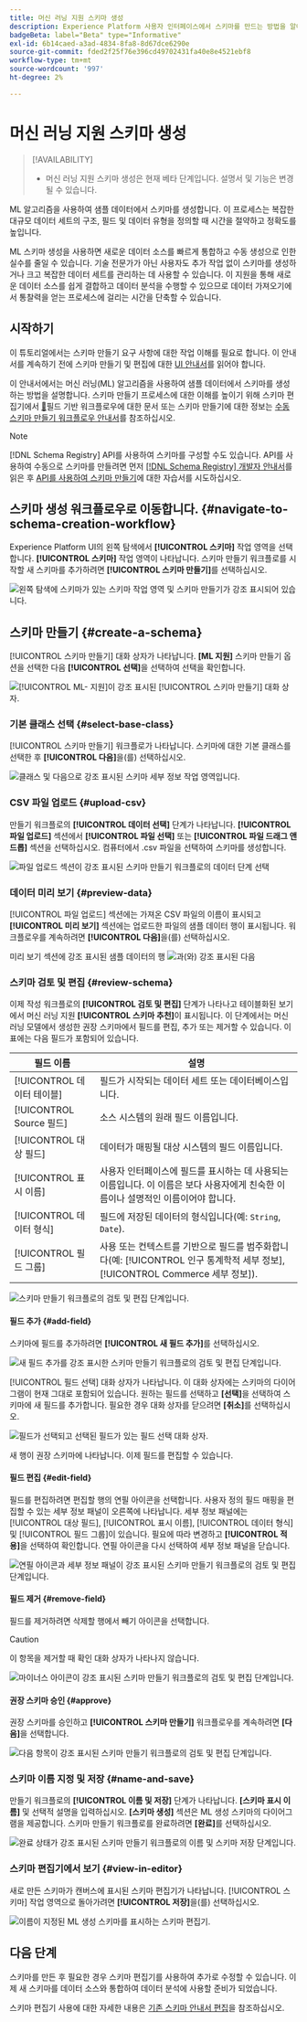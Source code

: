 ```yaml
---
title: 머신 러닝 지원 스키마 생성
description: Experience Platform 사용자 인터페이스에서 스키마를 만드는 방법을 알아봅니다.
badgeBeta: label="Beta" type="Informative"
exl-id: 6b14caed-a3ad-4834-8fa8-8d67dce6290e
source-git-commit: fded2f25f76e396cd49702431fa40e8e4521ebf8
workflow-type: tm+mt
source-wordcount: '997'
ht-degree: 2%

---
```


# 머신 러닝 지원 스키마 생성

>[!AVAILABILITY]
>
>* 머신 러닝 지원 스키마 생성은 현재 베타 단계입니다. 설명서 및 기능은 변경될 수 있습니다.

ML 알고리즘을 사용하여 샘플 데이터에서 스키마를 생성합니다. 이 프로세스는 복잡한 대규모 데이터 세트의 구조, 필드 및 데이터 유형을 정의할 때 시간을 절약하고 정확도를 높입니다.

ML 스키마 생성을 사용하면 새로운 데이터 소스를 빠르게 통합하고 수동 생성으로 인한 실수를 줄일 수 있습니다. 기술 전문가가 아닌 사용자도 추가 작업 없이 스키마를 생성하거나 크고 복잡한 데이터 세트를 관리하는 데 사용할 수 있습니다. 이 지원을 통해 새로운 데이터 소스를 쉽게 결합하고 데이터 분석을 수행할 수 있으므로 데이터 가져오기에서 통찰력을 얻는 프로세스에 걸리는 시간을 단축할 수 있습니다.

## 시작하기

이 튜토리얼에서는 스키마 만들기 요구 사항에 대한 작업 이해를 필요로 합니다. 이 안내서를 계속하기 전에 스키마 만들기 및 편집에 대한 [UI 안내서](./resources/schemas.md)를 읽어야 합니다.

이 안내서에서는 머신 러닝(ML) 알고리즘을 사용하여 샘플 데이터에서 스키마를 생성하는 방법을 설명합니다. 스키마 만들기 프로세스에 대한 이해를 높이기 위해 스키마 편집기에서 [&#128279;](https://experienceleague.adobe.com/ko/docs/experience-platform/xdm/ui/field-based-workflows)필드 기반 워크플로우에 대한 문서 또는 스키마 만들기에 대한 정보는 [수동 스키마 만들기 워크플로우 안내서](https://experienceleague.adobe.com/ko/docs/experience-platform/xdm/ui/resources/schemas#add-field-groups)를 참조하십시오.

>[!NOTE]
>
>[!DNL Schema Registry] API를 사용하여 스키마를 구성할 수도 있습니다. API를 사용하여 수동으로 스키마를 만들려면 먼저 [[!DNL Schema Registry] 개발자 안내서](../api/getting-started.md)를 읽은 후 [API를 사용하여 스키마 만들기](../tutorials/create-schema-api.md)에 대한 자습서를 시도하십시오.

## 스키마 생성 워크플로우로 이동합니다. {#navigate-to-schema-creation-workflow}

Experience Platform UI의 왼쪽 탐색에서 **[!UICONTROL 스키마]** 작업 영역을 선택합니다. **[!UICONTROL 스키마]** 작업 영역이 나타납니다. 스키마 만들기 워크플로를 시작할 새 스키마를 추가하려면 **[!UICONTROL 스키마 만들기]**&#x200B;를 선택하십시오.

![왼쪽 탐색에 스키마가 있는 스키마 작업 영역 및 스키마 만들기가 강조 표시되어 있습니다.](../images/ui/ml-schema-creation/schemas-workspace-create-schema.png)

## 스키마 만들기 {#create-a-schema}

[!UICONTROL 스키마 만들기] 대화 상자가 나타납니다. **[ML 지원]** 스키마 만들기 옵션을 선택한 다음 **[!UICONTROL 선택]**&#x200B;을 선택하여 선택을 확인합니다.

![[!UICONTROL ML- 지원]이 강조 표시된 [!UICONTROL 스키마 만들기] 대화 상자.](../images/ui/ml-schema-creation/use-sample-csv.png)

### 기본 클래스 선택 {#select-base-class}

[!UICONTROL 스키마 만들기] 워크플로가 나타납니다. 스키마에 대한 기본 클래스를 선택한 후 **[!UICONTROL 다음]**&#x200B;을(를) 선택하십시오.

![클래스 및 다음으로 강조 표시된 스키마 세부 정보 작업 영역입니다.](../images/ui/ml-schema-creation/select-base-class.png)

### CSV 파일 업로드 {#upload-csv}

만들기 워크플로의 **[!UICONTROL 데이터 선택]** 단계가 나타납니다. **[!UICONTROL 파일 업로드]** 섹션에서 **[!UICONTROL 파일 선택]** 또는 **[!UICONTROL 파일 드래그 앤 드롭]** 섹션을 선택하십시오. 컴퓨터에서 .csv 파일을 선택하여 스키마를 생성합니다.

![파일 업로드 섹션이 강조 표시된 스키마 만들기 워크플로의 데이터 단계 선택](../images/ui/ml-schema-creation/upload-files.png)

### 데이터 미리 보기 {#preview-data}

[!UICONTROL 파일 업로드] 섹션에는 가져온 CSV 파일의 이름이 표시되고 **[!UICONTROL 미리 보기]** 섹션에는 업로드한 파일의 샘플 데이터 행이 표시됩니다. 워크플로우를 계속하려면 **[!UICONTROL 다음]**&#x200B;을(를) 선택하십시오.

미리 보기 섹션에 강조 표시된 샘플 데이터의 행 ![과(와) 강조 표시된 다음 &#x200B;](../images/ui/ml-schema-creation/preview-data.png)

### 스키마 검토 및 편집 {#review-schema}

이제 작성 워크플로의 **[!UICONTROL 검토 및 편집]** 단계가 나타나고 테이블화된 보기에서 머신 러닝 지원 **[!UICONTROL 스키마 추천]**&#x200B;이 표시됩니다. 이 단계에서는 머신 러닝 모델에서 생성한 권장 스키마에서 필드를 편집, 추가 또는 제거할 수 있습니다. 이 표에는 다음 필드가 포함되어 있습니다.

| 필드 이름 | 설명 |
|------------------|---------------------------------------------------------|
| [!UICONTROL 데이터 테이블] | 필드가 시작되는 데이터 세트 또는 데이터베이스입니다. |
| [!UICONTROL Source 필드] | 소스 시스템의 원래 필드 이름입니다. |
| [!UICONTROL 대상 필드] | 데이터가 매핑될 대상 시스템의 필드 이름입니다. |
| [!UICONTROL 표시 이름] | 사용자 인터페이스에 필드를 표시하는 데 사용되는 이름입니다. 이 이름은 보다 사용자에게 친숙한 이름이나 설명적인 이름이어야 합니다. |
| [!UICONTROL 데이터 형식] | 필드에 저장된 데이터의 형식입니다(예: `String`, `Date`). |
| [!UICONTROL 필드 그룹] | 사용 또는 컨텍스트를 기반으로 필드를 범주화합니다(예: [!UICONTROL 인구 통계학적 세부 정보], [!UICONTROL Commerce 세부 정보]). |

![스키마 만들기 워크플로의 검토 및 편집 단계입니다.](../images/ui/ml-schema-creation/schema-recommendation.png)

#### 필드 추가 {#add-field}

스키마에 필드를 추가하려면 **[!UICONTROL 새 필드 추가]**&#x200B;를 선택하십시오.

![새 필드 추가를 강조 표시한 스키마 만들기 워크플로의 검토 및 편집 단계입니다.](../images/ui/ml-schema-creation/add-new-field.png)

[!UICONTROL 필드 선택] 대화 상자가 나타납니다. 이 대화 상자에는 스키마의 다이어그램이 현재 그대로 포함되어 있습니다. 원하는 필드를 선택하고 **[선택]**&#x200B;을 선택하여 스키마에 새 필드를 추가합니다. 필요한 경우 대화 상자를 닫으려면 **[취소]**&#x200B;를 선택하십시오.

![필드가 선택되고 선택된 필드가 있는 필드 선택 대화 상자.](../images/ui/ml-schema-creation/select-field-dialog.png)

새 행이 권장 스키마에 나타납니다. 이제 필드를 편집할 수 있습니다.

#### 필드 편집 {#edit-field}

필드를 편집하려면 편집할 행의 연필 아이콘을 선택합니다. 사용자 정의 필드 매핑을 편집할 수 있는 세부 정보 패널이 오른쪽에 나타납니다. 세부 정보 패널에는 [!UICONTROL 대상 필드], [!UICONTROL 표시 이름], [!UICONTROL 데이터 형식] 및 [!UICONTROL 필드 그룹]이 있습니다. 필요에 따라 변경하고 **[!UICONTROL 적용]**&#x200B;을 선택하여 확인합니다. 연필 아이콘을 다시 선택하여 세부 정보 패널을 닫습니다.

![연필 아이콘과 세부 정보 패널이 강조 표시된 스키마 만들기 워크플로의 검토 및 편집 단계입니다.](../images/ui/ml-schema-creation/edit-field.png)

#### 필드 제거 {#remove-field}

필드를 제거하려면 삭제할 행에서 빼기 아이콘을 선택합니다.

>[!CAUTION]
>
>이 항목을 제거할 때 확인 대화 상자가 나타나지 않습니다.

![마이너스 아이콘이 강조 표시된 스키마 만들기 워크플로의 검토 및 편집 단계입니다.](../images/ui/ml-schema-creation/remove-field.png)

#### 권장 스키마 승인 {#approve}

권장 스키마를 승인하고 **[!UICONTROL 스키마 만들기]** 워크플로우를 계속하려면 **[다음]**&#x200B;을 선택합니다.

![다음 항목이 강조 표시된 스키마 만들기 워크플로의 검토 및 편집 단계입니다.](../images/ui/ml-schema-creation/next.png)

### 스키마 이름 지정 및 저장 {#name-and-save}

만들기 워크플로의 **[!UICONTROL 이름 및 저장]** 단계가 나타납니다. **[스키마 표시 이름]** 및 선택적 설명을 입력하십시오. **[스키마 생성]** 섹션은 ML 생성 스키마의 다이어그램을 제공합니다. 스키마 만들기 워크플로를 완료하려면 **[완료]**&#x200B;를 선택하십시오.

![완료 상태가 강조 표시된 스키마 만들기 워크플로의 이름 및 스키마 저장 단계입니다.](../images/ui/ml-schema-creation/name-and-save.png)

### 스키마 편집기에서 보기 {#view-in-editor}

새로 만든 스키마가 캔버스에 표시된 스키마 편집기가 나타납니다. [!UICONTROL 스키마] 작업 영역으로 돌아가려면 **[!UICONTROL 저장]**&#x200B;을(를) 선택하십시오.

![이름이 지정된 ML 생성 스키마를 표시하는 스키마 편집기.](../images/ui/ml-schema-creation/schema-editor.png)

## 다음 단계

스키마를 만든 후 필요한 경우 스키마 편집기를 사용하여 추가로 수정할 수 있습니다. 이제 새 스키마를 데이터 소스와 통합하여 데이터 분석에 사용할 준비가 되었습니다.

스키마 편집기 사용에 대한 자세한 내용은 [기존 스키마 안내서 편집](https://experienceleague.adobe.com/ko/docs/experience-platform/xdm/ui/resources/schemas#edit)을 참조하십시오.
